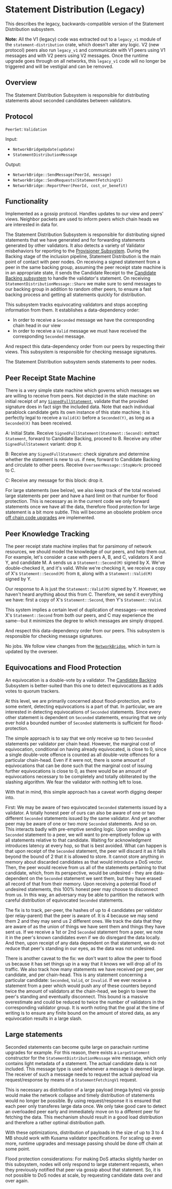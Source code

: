# Statement Distribution (Legacy)

This describes the legacy, backwards-compatible version of the Statement Distribution subsystem.

**Note:** All the V1 (legacy) code was extracted out to a `legacy_v1` module of the `statement-distribution` crate,
which doesn't alter any logic. V2 (new protocol) peers also run `legacy_v1` and communicate with V1 peers using V1
messages and with V2 peers using V2 messages. Once the runtime upgrade goes through on all networks, this `legacy_v1`
code will no longer be triggered and will be vestigial and can be removed.

## Overview

The Statement Distribution Subsystem is responsible for distributing statements about seconded candidates between
validators.

## Protocol

`PeerSet`: `Validation`

Input:

- `NetworkBridgeUpdate(update)`
- `StatementDistributionMessage`

Output:

- `NetworkBridge::SendMessage(PeerId, message)`
- `NetworkBridge::SendRequests(StatementFetchingV1)`
- `NetworkBridge::ReportPeer(PeerId, cost_or_benefit)`

## Functionality

Implemented as a gossip protocol. Handles updates to our view and peers' views. Neighbor packets are used to inform
peers which chain heads we are interested in data for.

The Statement Distribution Subsystem is responsible for distributing signed statements that we have generated and for
forwarding statements generated by other validators. It also detects a variety of Validator misbehaviors for reporting
to the [Provisioner Subsystem](../utility/provisioner.md). During the Backing stage of the inclusion pipeline, Statement
Distribution is the main point of contact with peer nodes. On receiving a signed statement from a peer in the same
backing group, assuming the peer receipt state machine is in an appropriate state, it sends the Candidate Receipt to the
[Candidate Backing subsystem](candidate-backing.md) to handle the validator's statement. On receiving
`StatementDistributionMessage::Share` we make sure to send messages to our backing group in addition to random other
peers, to ensure a fast backing process and getting all statements quickly for distribution.

This subsystem tracks equivocating validators and stops accepting information from them. It establishes a
data-dependency order:

- In order to receive a `Seconded` message we have the corresponding chain head in our view
- In order to receive a `Valid` message we must have received the corresponding `Seconded` message.

And respect this data-dependency order from our peers by respecting their views. This subsystem is responsible for
checking message signatures.

The Statement Distribution subsystem sends statements to peer nodes.

## Peer Receipt State Machine

There is a very simple state machine which governs which messages we are willing to receive from peers. Not depicted in
the state machine: on initial receipt of any [`SignedFullStatement`](../../types/backing.md#signed-statement-type),
validate that the provided signature does in fact sign the included data. Note that each individual parablock candidate
gets its own instance of this state machine; it is perfectly legal to receive a `Valid(X)` before a `Seconded(Y)`, as
long as a `Seconded(X)` has been received.

A: Initial State. Receive `SignedFullStatement(Statement::Second)`: extract `Statement`, forward to Candidate Backing,
proceed to B. Receive any other `SignedFullStatement` variant: drop it.

B: Receive any `SignedFullStatement`: check signature and determine whether the statement is new to us. if new, forward
to Candidate Backing and circulate to other peers. Receive `OverseerMessage::StopWork`: proceed to C.

C: Receive any message for this block: drop it.

For large statements (see below), we also keep track of the total received large statements per peer and have a hard
limit on that number for flood protection. This is necessary as in the current code we only forward statements once we
have all the data, therefore flood protection for large statement is a bit more subtle. This will become an obsolete
problem once [off chain code upgrades](https://github.com/paritytech/polkadot/issues/2979) are implemented.

## Peer Knowledge Tracking

The peer receipt state machine implies that for parsimony of network resources, we should model the knowledge of our
peers, and help them out. For example, let's consider a case with peers A, B, and C, validators X and Y, and candidate
M. A sends us a `Statement::Second(M)` signed by X. We've double-checked it, and it's valid. While we're checking it, we
receive a copy of X's `Statement::Second(M)` from `B`, along with a `Statement::Valid(M)` signed by Y.

Our response to A is just the `Statement::Valid(M)` signed by Y. However, we haven't heard anything about this from C.
Therefore, we send it everything we have: first a copy of X's `Statement::Second`, then Y's `Statement::Valid`.

This system implies a certain level of duplication of messages--we received X's `Statement::Second` from both our peers,
and C may experience the same--but it minimizes the degree to which messages are simply dropped.

And respect this data-dependency order from our peers. This subsystem is responsible for checking message signatures.

No jobs. We follow view changes from the [`NetworkBridge`](../utility/network-bridge.md), which in turn is updated by
the overseer.

## Equivocations and Flood Protection

An equivocation is a double-vote by a validator. The [Candidate Backing](candidate-backing.md) Subsystem is
better-suited than this one to detect equivocations as it adds votes to quorum trackers.

At this level, we are primarily concerned about flood-protection, and to some extent, detecting equivocations is a part
of that. In particular, we are interested in detecting equivocations of `Seconded` statements. Since every other
statement is dependent on `Seconded` statements, ensuring that we only ever hold a bounded number of `Seconded`
statements is sufficient for flood-protection.

The simple approach is to say that we only receive up to two `Seconded` statements per validator per chain head.
However, the marginal cost of equivocation, conditional on having already equivocated, is close to 0, since a single
double-vote offence is counted as all double-vote offences for a particular chain-head. Even if it were not, there is
some amount of equivocations that can be done such that the marginal cost of issuing further equivocations is close to
0, as there would be an amount of equivocations necessary to be completely and totally obliterated by the slashing
algorithm. We fear the validator with nothing left to lose.

With that in mind, this simple approach has a caveat worth digging deeper into.

First: We may be aware of two equivocated `Seconded` statements issued by a validator. A totally honest peer of ours can
also be aware of one or two different `Seconded` statements issued by the same validator. And yet another peer may be
aware of one or two _more_ `Seconded` statements. And so on. This interacts badly with pre-emptive sending logic. Upon
sending a `Seconded` statement to a peer, we will want to pre-emptively follow up with all statements relative to that
candidate. Waiting for acknowledgment introduces latency at every hop, so that is best avoided. What can happen is that
upon receipt of the `Seconded` statement, the peer will discard it as it falls beyond the bound of 2 that it is allowed
to store. It cannot store anything in memory about discarded candidates as that would introduce a DoS vector. Then, the
peer would receive from us all of the statements pertaining to that candidate, which, from its perspective, would be
undesired - they are data-dependent on the `Seconded` statement we sent them, but they have erased all record of that
from their memory. Upon receiving a potential flood of undesired statements, this 100% honest peer may choose to
disconnect from us. In this way, an adversary may be able to partition the network with careful distribution of
equivocated `Seconded` statements.

The fix is to track, per-peer, the hashes of up to 4 candidates per validator (per relay-parent) that the peer is aware
of. It is 4 because we may send them 2 and they may send us 2 different ones. We track the data that they are aware of
as the union of things we have sent them and things they have sent us. If we receive a 1st or 2nd `Seconded` statement
from a peer, we note it in the peer's known candidates even if we do disregard the data locally. And then, upon receipt
of any data dependent on that statement, we do not reduce that peer's standing in our eyes, as the data was not
undesired.

There is another caveat to the fix: we don't want to allow the peer to flood us because it has set things up in a way
that it knows we will drop all of its traffic. We also track how many statements we have received per peer, per
candidate, and per chain-head. This is any statement concerning a particular candidate: `Seconded`, `Valid`, or
`Invalid`. If we ever receive a statement from a peer which would push any of these counters beyond twice the amount of
validators at the chain-head, we begin to lower the peer's standing and eventually disconnect. This bound is a massive
overestimate and could be reduced to twice the number of validators in the corresponding validator group. It is worth
noting that the goal at the time of writing is to ensure any finite bound on the amount of stored data, as any
equivocation results in a large slash.

## Large statements

Seconded statements can become quite large on parachain runtime upgrades for example. For this reason, there exists a
`LargeStatement` constructor for the `StatementDistributionMessage` wire message, which only contains light metadata of
a statement. The actual candidate data is not included. This message type is used whenever a message is deemed large.
The receiver of such a message needs to request the actual payload via request/response by means of a
`StatementFetchingV1` request.

This is necessary as distribution of a large payload (mega bytes) via gossip would make the network collapse and timely
distribution of statements would no longer be possible. By using request/response it is ensured that each peer only
transferes large data once. We only take good care to detect an overloaded peer early and immediately move on to a
different peer for fetching the data. This mechanism should result in a good load distribution and therefore a rather
optimal distribution path.

With these optimizations, distribution of payloads in the size of up to 3 to 4 MB should work with Kusama validator
specifications. For scaling up even more, runtime upgrades and message passing should be done off chain at some point.

Flood protection considerations: For making DoS attacks slightly harder on this subsystem, nodes will only respond to
large statement requests, when they previously notified that peer via gossip about that statement. So, it is not
possible to DoS nodes at scale, by requesting candidate data over and over again.
